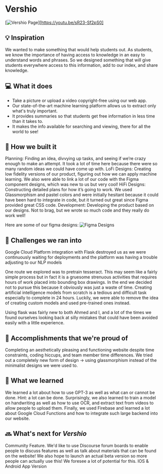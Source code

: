 # Vershio
[![Vershio Page](https://res.cloudinary.com/devpost/image/fetch/s--MPCMG1oA--/c_limit,f_auto,fl_lossy,q_auto:eco,w_900/http://u.filein.io/URH9q5DsSC.png)][https://youtu.be/sR23-Sf2pS0]

## 💡 Inspiration

We wanted to make something that would help students out.  As students, we know the importance of having access to knowledge in an easy to understand words and phrases. So we designed something that will give students everywhere access to this information, add to our index, and share knowledge.

## 💻 What it does


- Take a picture or upload a video copyright-free using our web app. 
- Our state-of-the-art machine learning platform allows us to extract only what's truly important.
- It provides summaries so that students get free information in less time than it takes to.
- It makes the info available for searching and viewing, there for all the world to see!

## 🔨 How we built it

Planning: Finding an idea, divvying up tasks, and seeing if we’re crazy enough to make an attempt. It took a lot of time here because there were so many random ideas we could have come up with. LoFi Designs: Creating low fidelity versions of our product, figuring out how we can apply machine learning. We also were able to link a lot of our code with the Figma component designs, which was new to us but very cool! HiFi Designs: Constructing detailed plans for how it’s going to work. We used Glassmorphism and pastel colors and were initially hesitant because it could have been hard to integrate in code, but it turned out great since Figma provided great CSS code. Development: Developing the product based on our designs. Not to brag, but we wrote so much code and they really do work well!

Here are some of our figma designs:
![Figma Designs](https://res.cloudinary.com/devpost/image/fetch/s--QhAul_x4--/c_limit,f_auto,fl_lossy,q_auto:eco,w_900/http://u.filein.io/_c9po7w_vC.png)

## 🧠 Challenges we ran into
Google Cloud Platform integration with Flask destroyed us as we were continuously waiting for deployments and the platform was having a trouble adjusting to our NLP models

One route we explored was to pretrain tesseract. This may seem like a fairly simple process but in fact it is a gruesome strenuous activities that requires hours of work placed into bounding box drawings. In the end we decided not to pursue this because it obviously was just a waste of time. Creating artificial intelligence models from scratch is a tedious and difficult task especially to complete in 24 hours. Luckily, we were able to remove the idea of creating custom models and used pre-trained ones instead.

Using flask was fairly new to both Ahmed and I, and a lot of the times we found ourselves looking back at silly mistakes that could have been avoided easily with a little experience.

## 🏅 Accomplishments that we're proud of

Completing an aesthetically pleasing and functioning website despite time constraints, coding hiccups, and team member time differences. We tried out a completely new form of design -> using glassmorphism instead of the minimalist designs we were used to.

## 📖 What we learned

We learned a lot about how to use GPT-3 as well as what can or cannot be done. Hint: a lot can be done. Surprisingly, we also learned to train a model on handwriting as well as how to use OCR, and extract text from videos to allow people to upload them. Finally, we used Firebase and learned a lot about Google Cloud Functions and how to integrate such large backend into our website.

## 🔜 What's next for _Vershio_

Community Feature. We'd like to use Discourse forum boards to enable people to discuss features as well as talk about materials that can be found on the website! We also hope to launch an actual beta version so more people can actually use this! We foresee a lot of potential for this. IOS & Android App Version

